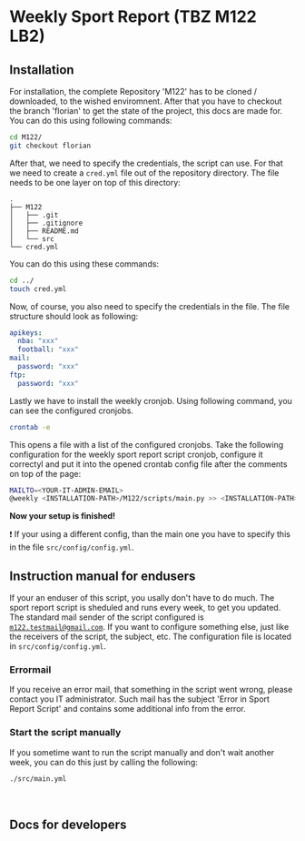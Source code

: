 # Weekly Sport Report (TBZ M122 LB2)

## Installation
For installation, the complete Repository 'M122' has to be cloned / downloaded, to the wished enviromnent. After that you have to checkout the branch 'florian' to get the state of the project, this docs are made for. You can do this using following commands:
```bash
cd M122/
git checkout florian
```
After that, we need to specify the credentials, the script can use. For that we need to create a <code>cred.yml</code> file out of the repository directory. The file needs to be one layer on top of this directory:
```
.
├── M122
│   ├── .git
│   ├── .gitignore
│   ├── README.md
│   └── src
└── cred.yml
```
You can do this using these commands:
```bash
cd ../
touch cred.yml
```
Now, of course, you also need to specify the credentials in the file. The file structure should look as following:
```yaml
apikeys:
  nba: "xxx"
  football: "xxx"
mail:
  password: "xxx"    
ftp:
  password: "xxx"
```
Lastly we have to install the weekly cronjob. Using following command, you can see the configured cronjobs.
```bash
crontab -e
```
This opens a file with a list of the configured cronjobs. Take the following configuration for the weekly sport report script cronjob, configure it correctyl and put it into the opened crontab config file after the comments on top of the page:
```bash
MAILTO=<YOUR-IT-ADMIN-EMAIL>
@weekly <INSTALLATION-PATH>/M122/scripts/main.py >> <INSTALLATION-PATH>/M122/scripts/logs/m122_cron.log 2>&1
```
<b>Now your setup is finished!</b>

:exclamation: If your using a different config, than the main one you have to specify this in the file <code>src/config/config.yml</code>.
<br>
## Instruction manual for endusers
If your an enduser of this script, you usally don't have to do much. The sport report script is sheduled and runs every week, to get you updated. The standard mail sender of the script configured is <code>m122.testmail@gmail.com</code>. If you want to configure something else, just like the receivers of the script, the subject, etc. The configuration file is located in <code>src/config/config.yml</code>.
<br>
### Errormail
If you receive an error mail, that something in the script went wrong, please contact you IT administrator. Such mail has the subject 'Error in Sport Report Script' and contains some additional info from the error. 
<br>
### Start the script manually
If you sometime want to run the script manually and don't wait another week, you can do this just by calling the following:
```bash
./src/main.yml
```
<br>

## Docs for developers
